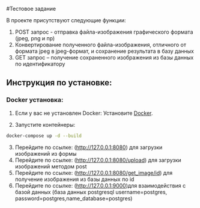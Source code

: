 #Тестовое задание

В проекте присутствуют следующие функции:
1. POST запрос - отправка файла-изображения графического формата (jpeg, png и пр)
2. Конвертирование полученного файла-изображения, отличного от формата jpeg в jpeg-формат, и сохранение результата в базу данных
3. GET запрос – получение сохраненного изображения из базы данных по идентификатору
## Инструкция по установке:

### Docker установка:
1. Если у вас не установлен Docker: Установите [Docker](https://docs.docker.com/get-docker/).

2. Запустите контейнеры:
```sh
docker-compose up -d --build
```
3. Перейдите по ссылке: (http://127.0.0.1:8080) для загрузки изображений из формы
4. Перейдите по ссылке: (http://127.0.0.1:8080/upload) для загрузки изображений методом post
5. Перейдите по ссылке: (http://127.0.0.1:8080/get_image/id) для получение изображения из базы данных по id
6. Перейдите по ссылке: (http://127.0.0.1:9000)для взаимодействия с базой данных (база данных postgresql username=postgres, password=postgres,name_database=postgres)
